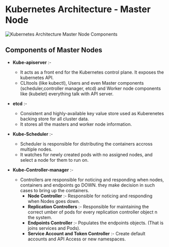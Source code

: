 # Kubernetes Architecture - Master Node

![Kubernetes Architecture Master Node Components](https://i0.wp.com/digitalvarys.com/wp-content/uploads/2019/05/image-3.png?w=1152&ssl=1)

## Components of Master Nodes
- **Kube-apiserver** :-
  - It acts as a front end for the Kubernetes control plane. It exposes the kubernetes API.
  - CLItools (like kubectl), Users and even Master components (scheduler,controller manager, etcd) and Worker node components like (kubelet) everything talk with API server.

- **etcd** :-
  - Consistent and highly-available key value store used as Kuberenetes backing store for all cluster data.
  - It stores all the masters and worker node information.
  
- **Kube-Scheduler** :-
  - Scheduler is responsible for distributing the containers accross multiple nodes.
  - It watches for newly created pods with no assigned nodes, and select a node for them to run on.
  
- **Kube-Controller-manager** :-
  - Controllers are responsible for noticing and responding when nodes, containers and endpoints go DOWN. they make decision in such cases to bring up the containers.
    - **Node Controller** :- Responsible for noticing and responding when Nodes goes down.
    - **Replication Controllers** :- Responsible for maintaining the correct umber of pods for every replication controller object n the system.
    - **Endpoints Controller** :- Populates the endpoints objects. (That is joins services and Pods).
    - **Service Account and Token Controller** :- Create default accounts and API Access or new namespaces.
